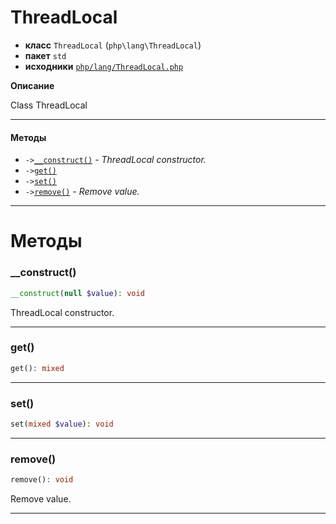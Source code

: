# ThreadLocal

- **класс** `ThreadLocal` (`php\lang\ThreadLocal`)
- **пакет** `std`
- **исходники** [`php/lang/ThreadLocal.php`](./src/main/resources/JPHP-INF/sdk/php/lang/ThreadLocal.php)

**Описание**

Class ThreadLocal

---

#### Методы

- `->`[`__construct()`](#method-__construct) - _ThreadLocal constructor._
- `->`[`get()`](#method-get)
- `->`[`set()`](#method-set)
- `->`[`remove()`](#method-remove) - _Remove value._

---
# Методы

<a name="method-__construct"></a>

### __construct()
```php
__construct(null $value): void
```
ThreadLocal constructor.

---

<a name="method-get"></a>

### get()
```php
get(): mixed
```

---

<a name="method-set"></a>

### set()
```php
set(mixed $value): void
```

---

<a name="method-remove"></a>

### remove()
```php
remove(): void
```
Remove value.

---

